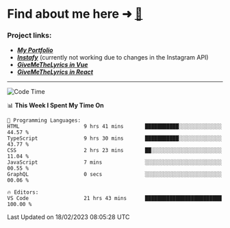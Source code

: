 # Find about me here ➜ [🧑](https://pauabella.dev)

### Project links:
- ***[My Portfolio](https://pauabella.dev)***
- ***[Instafy](https://instafy.me)*** (currently not working due to changes in the Instagram API)
- ***[GiveMeTheLyrics in Vue](https://lyrics.pauabella.dev)***
- ***[GiveMeTheLyrics in React](https://pauabella.dev/GiveMeTheLyrics)***

---
<!--START_SECTION:waka-->
![Code Time](http://img.shields.io/badge/Code%20Time-1%2C903%20hrs%2051%20mins-blue)

📊 **This Week I Spent My Time On** 

```text
💬 Programming Languages: 
HTML                     9 hrs 41 mins       ███████████░░░░░░░░░░░░░░   44.57 % 
TypeScript               9 hrs 30 mins       ███████████░░░░░░░░░░░░░░   43.77 % 
CSS                      2 hrs 23 mins       ██░░░░░░░░░░░░░░░░░░░░░░░   11.04 % 
JavaScript               7 mins              ░░░░░░░░░░░░░░░░░░░░░░░░░   00.55 % 
GraphQL                  0 secs              ░░░░░░░░░░░░░░░░░░░░░░░░░   00.06 % 

🔥 Editors: 
VS Code                  21 hrs 43 mins      █████████████████████████   100.00 % 

```


 Last Updated on 18/02/2023 08:05:28 UTC
<!--END_SECTION:waka-->
